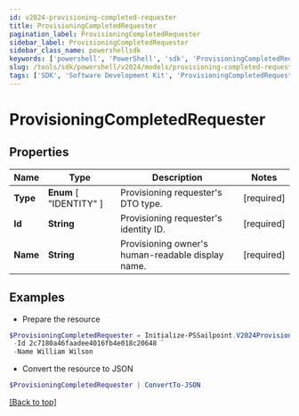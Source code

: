 ```yaml
---
id: v2024-provisioning-completed-requester
title: ProvisioningCompletedRequester
pagination_label: ProvisioningCompletedRequester
sidebar_label: ProvisioningCompletedRequester
sidebar_class_name: powershellsdk
keywords: ['powershell', 'PowerShell', 'sdk', 'ProvisioningCompletedRequester', 'V2024ProvisioningCompletedRequester'] 
slug: /tools/sdk/powershell/v2024/models/provisioning-completed-requester
tags: ['SDK', 'Software Development Kit', 'ProvisioningCompletedRequester', 'V2024ProvisioningCompletedRequester']
---
```



# ProvisioningCompletedRequester

## Properties

Name | Type | Description | Notes
------------ | ------------- | ------------- | -------------
**Type** |  **Enum** [  "IDENTITY" ] | Provisioning requester's DTO type. | [required]
**Id** | **String** | Provisioning requester's identity ID. | [required]
**Name** | **String** | Provisioning owner's human-readable display name. | [required]

## Examples

- Prepare the resource
```powershell
$ProvisioningCompletedRequester = Initialize-PSSailpoint.V2024ProvisioningCompletedRequester  -Type IDENTITY `
 -Id 2c7180a46faadee4016fb4e018c20648 `
 -Name William Wilson
```

- Convert the resource to JSON
```powershell
$ProvisioningCompletedRequester | ConvertTo-JSON
```


[[Back to top]](#) 

